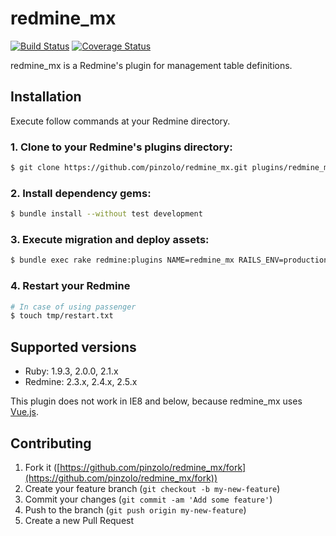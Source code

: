 # redmine_mx
[![Build Status](https://secure.travis-ci.org/pinzolo/redmine_mx.png)](http://travis-ci.org/pinzolo/redmine_mx)
[![Coverage Status](https://coveralls.io/repos/pinzolo/redmine_mx/badge.png)](https://coveralls.io/r/pinzolo/redmine_mx)

redmine_mx is a Redmine's plugin for management table definitions.

## Installation

Execute follow commands at your Redmine directory.

### 1. Clone to your Redmine's plugins directory:

```sh
$ git clone https://github.com/pinzolo/redmine_mx.git plugins/redmine_mx
```

### 2. Install dependency gems:

```sh
$ bundle install --without test development
```

### 3. Execute migration and deploy assets:

```sh
$ bundle exec rake redmine:plugins NAME=redmine_mx RAILS_ENV=production
```

### 4. Restart your Redmine

```sh
# In case of using passenger
$ touch tmp/restart.txt
```

## Supported versions

- Ruby: 1.9.3, 2.0.0, 2.1.x
- Redmine: 2.3.x, 2.4.x, 2.5.x

This plugin does not work in IE8 and below, because redmine_mx uses [Vue.js](http://vuejs.org/).

## Contributing

1. Fork it ([https://github.com/pinzolo/redmine_mx/fork](https://github.com/pinzolo/redmine_mx/fork))
2. Create your feature branch (`git checkout -b my-new-feature`)
3. Commit your changes (`git commit -am 'Add some feature'`)
4. Push to the branch (`git push origin my-new-feature`)
5. Create a new Pull Request
